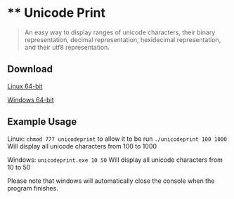 ** Unicode Print
===================

> An easy way to display ranges of unicode characters, their binary representation, decimal representation, hexidecimal
> representation, and their utf8 representation.

## Download

[Linux 64-bit](https://www.dropbox.com/s/0hg0bwg2wludagd/unicodeprint?dl=0)

[Windows 64-bit](https://www.dropbox.com/s/8f4onur3q9crlea/unicodeprint.exe?dl=0)

## Example Usage

Linux:
`chmod 777 unicodeprint` to allow it to be run
`./unicodeprint 100 1000` Will display all unicode characters from 100 to 1000

Windows:
`unicodeprint.exe 10 50` Will display all unicode characters from 10 to 50

Please note that windows will automatically close the console when the program finishes.

